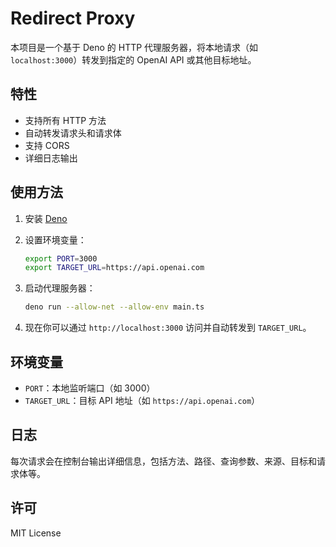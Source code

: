 # Redirect Proxy

本项目是一个基于 Deno 的 HTTP 代理服务器，将本地请求（如 `localhost:3000`）转发到指定的 OpenAI API 或其他目标地址。

## 特性

- 支持所有 HTTP 方法
- 自动转发请求头和请求体
- 支持 CORS
- 详细日志输出

## 使用方法

1. 安装 [Deno](https://deno.com/manual/getting_started/installation)
2. 设置环境变量：

   ```sh
   export PORT=3000
   export TARGET_URL=https://api.openai.com
   ```

3. 启动代理服务器：

   ```sh
   deno run --allow-net --allow-env main.ts
   ```

4. 现在你可以通过 `http://localhost:3000` 访问并自动转发到 `TARGET_URL`。

## 环境变量

- `PORT`：本地监听端口（如 3000）
- `TARGET_URL`：目标 API 地址（如 `https://api.openai.com`）

## 日志

每次请求会在控制台输出详细信息，包括方法、路径、查询参数、来源、目标和请求体等。

## 许可

MIT License
